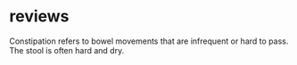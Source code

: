 # reviews
Constipation refers to bowel movements that are infrequent or hard to pass. The stool is often hard and dry. 

